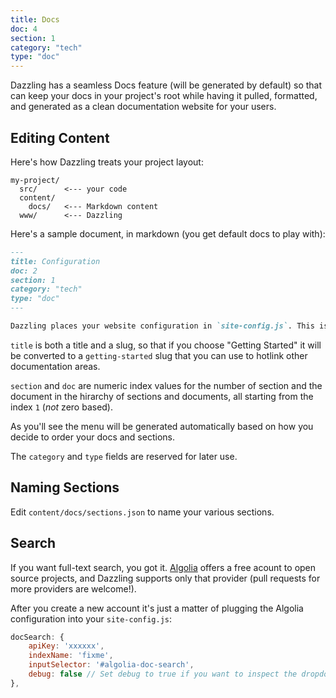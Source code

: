 ```yaml
---
title: Docs
doc: 4
section: 1
category: "tech"
type: "doc"
---
```


Dazzling has a seamless Docs feature (will be generated by default) so that can keep your docs in your project's root while having it pulled, formatted, and generated as a clean documentation website for your users.


## Editing Content

Here's how Dazzling treats your project layout:

```
my-project/
  src/      <--- your code
  content/
    docs/   <--- Markdown content
  www/      <--- Dazzling
```

Here's a sample document, in markdown (you get default docs to play with):

```markdown
---
title: Configuration
doc: 2
section: 1
category: "tech"
type: "doc"
---

Dazzling places your website configuration in `site-config.js`. This is where you personalize all asprects of the Dazzling website, without taking advantage of building new features in React (we'll get to that!).
```

`title` is both a title and a slug, so that if you choose "Getting Started" it will be converted to a `getting-started` slug that you can use to hotlink other documentation areas.

`section` and `doc` are numeric index values for the number of section and the document in the hirarchy of sections and documents, all starting from the index `1` (*not* zero based).

As you'll see the menu will be generated automatically based on how you decide to order your docs and sections.

The `category` and `type` fields are reserved for later use.

## Naming Sections

Edit `content/docs/sections.json` to name your various sections.

## Search

If you want full-text search, you got it. [Algolia](https://www.algolia.com/) offers a free acount to open source projects, and Dazzling supports only that provider (pull requests for more providers are welcome!).

After you create a new account it's just a matter of plugging the Algolia configuration into your `site-config.js`:


```js
docSearch: {
    apiKey: 'xxxxxx',
    indexName: 'fixme',
    inputSelector: '#algolia-doc-search',
    debug: false // Set debug to true if you want to inspect the dropdown
},
```